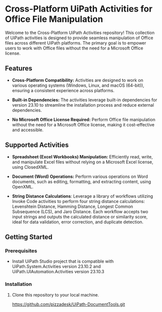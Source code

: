 # Cross-Platform UiPath Activities for Office File Manipulation

Welcome to the Cross-Platform UiPath Activities repository! This collection of UiPath activities is designed to provide seamless manipulation of Office files across different UiPath platforms. The primary goal is to empower users to work with Office files without the need for a Microsoft Office license.

## Features

- **Cross-Platform Compatibility:** Activities are designed to work on various operating systems (Windows, Linux, and macOS (64-bit)), ensuring a consistent experience across platforms.
  
- **Built-in Dependencies:** The activities leverage built-in dependencies for version 23.10 to streamline the installation process and reduce external dependencies.

- **No Microsoft Office License Required:** Perform Office file manipulation without the need for a Microsoft Office license, making it cost-effective and accessible.

## Supported Activities

- **Spreadsheet (Excel Workbooks) Manipulation:** Efficiently read, write, and manipulate Excel files without relying on a Microsoft Excel license, using ClosedXML.

- **Document (Word) Operations:** Perform various operations on Word documents, such as editing, formatting, and extracting content, using OpenXML.

- **String Distance Calculations**: Leverage a library of workflows utilizing Invoke Code activities to perform four string distance calculations: Levenshtein Distance, Hamming Distance, Longest Common Subsequence (LCS), and Jaro Distance. Each workflow accepts two input strings and outputs the calculated distance or similarity score, ideal for data validation, error correction, and duplicate detection.

## Getting Started

### Prerequisites

- Install UiPath Studio project that is compatible with UiPath.System.Activities version 23.10.2 and UiPath.UIAutomation.Activities version 23.10.3

### Installation

1. Clone this repository to your local machine.

   https://github.com/pizzadesk/UiPath-DocumentTools.git
